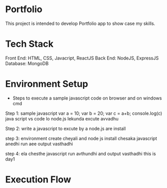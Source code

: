 # Portfolio
This project is intended to develop Portfolio app to show case my skills.

# Tech Stack
Front End: HTML, CSS, Javacript, ReactJS
Back End: NodeJS, ExpressJS
Database: MongoDB

# Environment Setup

* Steps to execute a sample javascript code on browser and on windows cmd

Step 1:
sample javascript
var a = 10;
var b = 20;
var c = a+b;
console.log(c) 
 java script vs code lo node.js lekunda excute avvadhu

Step 2: 
write a javascript to excute by a node.js are install

step 3:
environment create cheyali and node js install chesaka javascript anedhi run aee output vasthadhi

step 4:
ela chesthe javascript run avthundhi and output vasthadhi this is day1 

# Execution Flow
